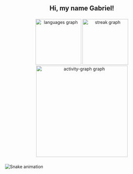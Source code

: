 <br clear="both">

<h2 align="center">Hi, my name Gabriel!</h2>

###

<div align="center">
  <img src="https://github-readme-stats.vercel.app/api/top-langs?username=B1730&locale=en&hide_title=false&layout=compact&card_width=320&langs_count=5&theme=dracula&hide_border=false&order=2" height="150" alt="languages graph"  />
  <img src="https://streak-stats.demolab.com?user=B1730&locale=en&mode=daily&theme=dracula&hide_border=false&border_radius=5&order=3" height="150" alt="streak graph"  />
  <img src="https://github-readme-activity-graph.vercel.app/graph?username=B1730&radius=16&theme=react&area=true&order=5" height="300" alt="activity-graph graph"  />
</div>

###

<img src="https://raw.githubusercontent.com/B1730/B1730/output/snake.svg" alt="Snake animation" />

###
